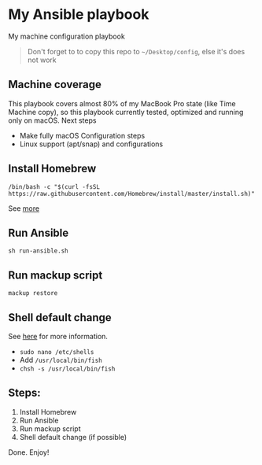 # My Ansible playbook

My machine configuration playbook

> Don't forget to to copy this repo to `~/Desktop/config`, else it's does not work

## Machine coverage

This playbook covers almost 80% of my MacBook Pro state (like Time Machine copy), so this playbook currently tested, optimized and running only on macOS. Next steps

- Make fully macOS Configuration steps
- Linux support (apt/snap) and configurations

## Install Homebrew

`/bin/bash -c "$(curl -fsSL https://raw.githubusercontent.com/Homebrew/install/master/install.sh)"`

See [more](https://brew.sh)

## Run Ansible

`sh run-ansible.sh`

## Run mackup script

`mackup restore`

## Shell default change

See [here](https://stackoverflow.com/a/26321141) for more information.

- `sudo nano /etc/shells`
- Add `/usr/local/bin/fish`
- `chsh -s /usr/local/bin/fish`

## Steps:

1. Install Homebrew
2. Run Ansible
3. Run mackup script
4. Shell default change (if possible)

Done. Enjoy!
